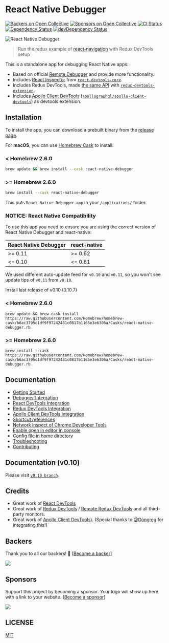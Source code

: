 # React Native Debugger

[![Backers on Open Collective](https://opencollective.com/react-native-debugger/backers/badge.svg)](#backers) [![Sponsors on Open Collective](https://opencollective.com/react-native-debugger/sponsors/badge.svg)](#sponsors) [![CI Status](https://github.com/jhen0409/react-native-debugger/workflows/CI/badge.svg)](https://github.com/jhen0409/react-native-debugger) [![Dependency Status](https://david-dm.org/jhen0409/react-native-debugger.svg)](https://david-dm.org/jhen0409/react-native-debugger) [![devDependency Status](https://david-dm.org/jhen0409/react-native-debugger/dev-status.svg)](https://david-dm.org/jhen0409/react-native-debugger?type=dev)

![React Native Debugger](https://user-images.githubusercontent.com/3001525/29451479-6621bf1a-83c8-11e7-8ebb-b4e98b1af91c.png)

> Run the redux example of [react-navigation](https://github.com/react-navigation/react-navigation/tree/master/example) with Redux DevTools setup

This is a standalone app for debugging React Native apps:

- Based on official [Remote Debugger](https://facebook.github.io/react-native/docs/debugging.html#chrome-developer-tools) and provide more functionality.
- Includes [React Inspector](docs/react-devtools-integration.md) from [`react-devtools-core`](https://github.com/facebook/react/tree/master/packages/react-devtools-core).
- Includes Redux DevTools, made [the same API](docs/redux-devtools-integration.md) with [`redux-devtools-extension`](https://github.com/zalmoxisus/redux-devtools-extension).
- Includes [Apollo Client DevTools](docs/apollo-client-devtools-integration.md) ([`apollographql/apollo-client-devtools`](https://github.com/apollographql/apollo-client-devtools)) as devtools extension.

## Installation

To install the app, you can download a prebuilt binary from the [release page](https://github.com/jhen0409/react-native-debugger/releases).

For **macOS**, you can use [Homebrew Cask](https://caskroom.github.io) to install:

### < Homebrew 2.6.0

```bash
brew update && brew install --cask react-native-debugger
```

### >= Homebrew 2.6.0

```bash
brew install --cask react-native-debugger
```

This puts `React Native Debugger.app` in your `/applications/` folder.

### NOTICE: React Native Compatibility

To use this app you need to ensure you are using the correct version of React Native Debugger and react-native:

| React Native Debugger | react-native |
| --------------------- | ------------ |
| >= 0.11               | >= 0.62      |
| <= 0.10               | <= 0.61      |

We used different auto-update feed for `v0.10` and `v0.11`, so you won't see update tips of `v0.11` from `v0.10`.

Install last release of v0.10 (0.10.7)

### < Homebrew 2.6.0

`brew update && brew cask install https://raw.githubusercontent.com/Homebrew/homebrew-cask/b6ac3795c1df9f97242481c0817b1165e3e6306a/Casks/react-native-debugger.rb`

### >= Homebrew 2.6.0

`brew install --cask https://raw.githubusercontent.com/Homebrew/homebrew-cask/b6ac3795c1df9f97242481c0817b1165e3e6306a/Casks/react-native-debugger.rb`

## Documentation

- [Getting Started](docs/getting-started.md)
- [Debugger Integration](docs/debugger-integration.md)
- [React DevTools Integration](docs/react-devtools-integration.md)
- [Redux DevTools Integration](docs/redux-devtools-integration.md)
- [Apollo Client DevTools Integration](docs/apollo-client-devtools-integration.md)
- [Shortcut references](docs/shortcut-references.md)
- [Network inspect of Chrome Developer Tools](docs/network-inspect-of-chrome-devtools.md)
- [Enable open in editor in console](docs/enable-open-in-editor-in-console.md)
- [Config file in home directory](docs/config-file-in-home-directory.md)
- [Troubleshooting](docs/troubleshooting.md)
- [Contributing](docs/contributing.md)

## Documentation (v0.10)

Please visit [`v0.10 branch`](https://github.com/jhen0409/react-native-debugger/tree/v0.10).

## Credits

- Great work of [React DevTools](https://github.com/facebook/react/tree/master/packages/react-devtools)
- Great work of [Redux DevTools](https://github.com/gaearon/redux-devtools) / [Remote Redux DevTools](https://github.com/zalmoxisus/remote-redux-devtools) and all third-party monitors.
- Great work of [Apollo Client DevTools](https://github.com/apollographql/apollo-client-devtools)). (Special thanks to [@Gongreg](https://github.com/Gongreg) for integrating this!)

## Backers

Thank you to all our backers! 🙏 [[Become a backer](https://opencollective.com/react-native-debugger#backer)]

<a href="https://opencollective.com/react-native-debugger#backers" target="_blank"><img src="https://opencollective.com/react-native-debugger/backers.svg?width=890"></a>

## Sponsors

Support this project by becoming a sponsor. Your logo will show up here with a link to your website. [[Become a sponsor](https://opencollective.com/react-native-debugger#sponsor)]

<a href="https://opencollective.com/react-native-debugger#backers" target="_blank"><img src="https://opencollective.com/react-native-debugger/sponsors.svg?width=890"></a>

## LICENSE

[MIT](LICENSE.md)

